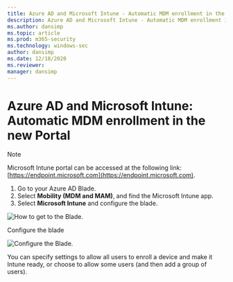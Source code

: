 ```yaml
---
title: Azure AD and Microsoft Intune - Automatic MDM enrollment in the new Portal
description: Azure AD and Microsoft Intune - Automatic MDM enrollment in the new portal
ms.author: dansimp
ms.topic: article
ms.prod: m365-security
ms.technology: windows-sec
author: dansimp
ms.date: 12/18/2020
ms.reviewer: 
manager: dansimp
---
```


# Azure AD and Microsoft Intune: Automatic MDM enrollment in the new Portal 

> [!NOTE]
> Microsoft Intune portal can be accessed at the following link: [https://endpoint.microsoft.com](https://endpoint.microsoft.com).   

1. Go to your Azure AD Blade.
2. Select **Mobility (MDM and MAM)**, and find the Microsoft Intune app.
3. Select **Microsoft Intune** and configure the blade. 

![How to get to the Blade.](images/azure-mdm-intune.png) 

Configure the blade                                                                      

![Configure the Blade.](images/azure-intune-configure-scope.png) 

You can specify settings to allow all users to enroll a device and make it Intune ready, or choose to allow some users (and then add a group of users). 
